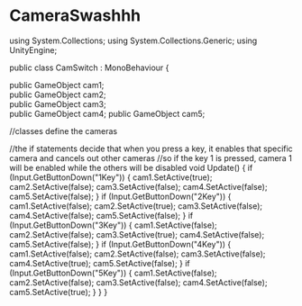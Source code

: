 # CameraSwashhh

using System.Collections;
using System.Collections.Generic;
using UnityEngine;

public class CamSwitch : MonoBehaviour {

  public GameObject cam1;   
	public GameObject cam2;   
	public GameObject cam3;   
	public GameObject cam4;
	public GameObject cam5;   
   
   //classes define the cameras
   
   //the if statements decide that when you press a key, it enables that specific camera and cancels out other cameras
   //so if the key 1 is pressed, camera 1 will be enabled while the others will be disabled
   void Update() {
        if (Input.GetButtonDown("1Key"))
       {
	cam1.SetActive(true);
	cam2.SetActive(false);
	cam3.SetActive(false);
	cam4.SetActive(false);
	cam5.SetActive(false);
       }
       if (Input.GetButtonDown("2Key"))
       {
	cam1.SetActive(false);
	cam2.SetActive(true);
	cam3.SetActive(false);
	cam4.SetActive(false);
	cam5.SetActive(false);
       }
       if (Input.GetButtonDown("3Key"))
       {
	cam1.SetActive(false);
	cam2.SetActive(false);
	cam3.SetActive(true);
	cam4.SetActive(false);
	cam5.SetActive(false);
       }
if (Input.GetButtonDown("4Key"))
       {
	cam1.SetActive(false);
	cam2.SetActive(false);
	cam3.SetActive(false);
	cam4.SetActive(true);
	cam5.SetActive(false);
       }
if (Input.GetButtonDown("5Key"))
       {
	cam1.SetActive(false);
	cam2.SetActive(false);
	cam3.SetActive(false);
	cam4.SetActive(false);
	cam5.SetActive(true);
       }
    }
}

